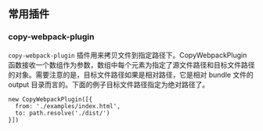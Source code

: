## 常用插件

### copy-webpack-plugin

`copy-webpack-plugin` 插件用来拷贝文件到指定路径下。CopyWebpackPlugin 函数接收一个数组作为参数，数组中每个元素为指定了源文件路径和目标文件路径的对象。需要注意的是，目标文件路径如果是相对路径，它是相对 bundle 文件的 output 目录而言的。下面的例子目标文件路径指定为绝对路径了。

```
new CopyWebpackPlugin([{
  from: './examples/index.html',
  to: path.resolve('./dist/')
}])
```